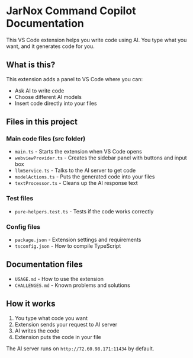 # JarNox Command Copilot Documentation

This VS Code extension helps you write code using AI. You type what you want, and it generates code for you.

## What is this?

This extension adds a panel to VS Code where you can:
- Ask AI to write code
- Choose different AI models
- Insert code directly into your files

## Files in this project

### Main code files (src folder)
- `main.ts` - Starts the extension when VS Code opens
- `webviewProvider.ts` - Creates the sidebar panel with buttons and input box
- `llmService.ts` - Talks to the AI server to get code
- `modelActions.ts` - Puts the generated code into your files
- `textProcessor.ts` - Cleans up the AI response text

### Test files
- `pure-helpers.test.ts` - Tests if the code works correctly

### Config files
- `package.json` - Extension settings and requirements
- `tsconfig.json` - How to compile TypeScript

## Documentation files
- `USAGE.md` - How to use the extension
- `CHALLENGES.md` - Known problems and solutions

## How it works

1. You type what code you want
2. Extension sends your request to AI server
3. AI writes the code
4. Extension puts the code in your file

The AI server runs on `http://72.60.98.171:11434` by default.
